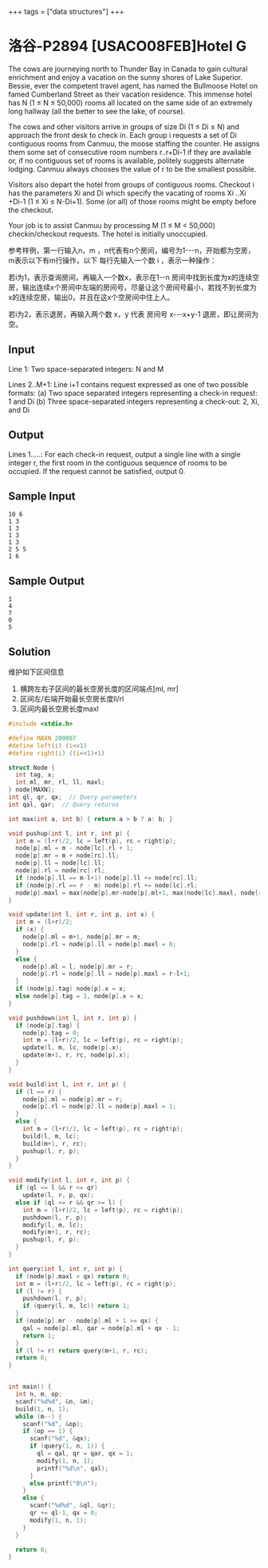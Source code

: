 +++
tags = ["data structures"]
+++

# 洛谷-P2894 [USACO08FEB]Hotel G

The cows are journeying north to Thunder Bay in Canada to gain cultural enrichment and enjoy a vacation on the sunny shores of Lake Superior. Bessie, ever the competent travel agent, has named the Bullmoose Hotel on famed Cumberland Street as their vacation residence. This immense hotel has N (1 ≤ N ≤ 50,000) rooms all located on the same side of an extremely long hallway (all the better to see the lake, of course).

The cows and other visitors arrive in groups of size Di (1 ≤ Di ≤ N) and approach the front desk to check in. Each group i requests a set of Di contiguous rooms from Canmuu, the moose staffing the counter. He assigns them some set of consecutive room numbers r..r+Di-1 if they are available or, if no contiguous set of rooms is available, politely suggests alternate lodging. Canmuu always chooses the value of r to be the smallest possible.

Visitors also depart the hotel from groups of contiguous rooms. Checkout i has the parameters Xi and Di which specify the vacating of rooms Xi ..Xi +Di-1 (1 ≤ Xi ≤ N-Di+1). Some (or all) of those rooms might be empty before the checkout.

Your job is to assist Canmuu by processing M (1 ≤ M < 50,000) checkin/checkout requests. The hotel is initially unoccupied.

参考样例，第一行输入n，m ，n代表有n个房间，编号为1---n，开始都为空房，m表示以下有m行操作，以下 每行先输入一个数 i ，表示一种操作：

若i为1，表示查询房间，再输入一个数x，表示在1--n 房间中找到长度为x的连续空房，输出连续x个房间中左端的房间号，尽量让这个房间号最小，若找不到长度为x的连续空房，输出0，并且在这x个空房间中住上人。

若i为2，表示退房，再输入两个数 x，y 代表 房间号 x---x+y-1 退房，即让房间为空。


## Input

Line 1: Two space-separated integers: N and M

Lines 2..M+1: Line i+1 contains request expressed as one of two possible formats: (a) Two space separated integers representing a check-in request: 1 and Di (b) Three space-separated integers representing a check-out: 2, Xi, and Di

## Output

Lines 1.....: For each check-in request, output a single line with a single integer r, the first room in the contiguous sequence of rooms to be occupied. If the request cannot be satisfied, output 0.

## Sample Input

```
10 6
1 3
1 3
1 3
1 3
2 5 5
1 6
```

## Sample Output

```
1
4
7
0
5
```

## Solution

维护如下区间信息

1. 横跨左右子区间的最长空房长度的区间端点[ml, mr]
2. 区间左/右端开始最长空房长度ll/rl
3. 区间内最长空房长度maxl

```c
#include <stdio.h>

#define MAXN 200007
#define left(i) (i<<1)
#define right(i) ((i<<1)+1)

struct Node {
  int tag, x;
  int ml, mr, rl, ll, maxl;
} node[MAXN];
int ql, qr, qx;  // Query parameters
int qal, qar;  // Query returns

int max(int a, int b) { return a > b ? a: b; }

void pushup(int l, int r, int p) {
  int m = (l+r)/2, lc = left(p), rc = right(p);
  node[p].ml = m - node[lc].rl + 1;
  node[p].mr = m + node[rc].ll;
  node[p].ll = node[lc].ll;
  node[p].rl = node[rc].rl;
  if (node[p].ll == m-l+1) node[p].ll += node[rc].ll;
  if (node[p].rl == r - m) node[p].rl += node[lc].rl;
  node[p].maxl = max(node[p].mr-node[p].ml+1, max(node[lc].maxl, node[rc].maxl));
}

void update(int l, int r, int p, int x) {
  int m = (l+r)/2;
  if (x) {
    node[p].ml = m+1, node[p].mr = m;
    node[p].rl = node[p].ll = node[p].maxl = 0;
  }
  else {
    node[p].ml = l, node[p].mr = r;
    node[p].rl = node[p].ll = node[p].maxl = r-l+1;
  }
  if (node[p].tag) node[p].x = x;
  else node[p].tag = 1, node[p].x = x;
}

void pushdown(int l, int r, int p) {
  if (node[p].tag) {
    node[p].tag = 0;
    int m = (l+r)/2, lc = left(p), rc = right(p);
    update(l, m, lc, node[p].x);
    update(m+1, r, rc, node[p].x);
  }
}

void build(int l, int r, int p) {
  if (l == r) {
    node[p].ml = node[p].mr = r;
    node[p].rl = node[p].ll = node[p].maxl = 1;
  }
  else {
    int m = (l+r)/2, lc = left(p), rc = right(p);
    build(l, m, lc);
    build(m+1, r, rc);
    pushup(l, r, p);
  }
}

void modify(int l, int r, int p) {
  if (ql <= l && r <= qr)
    update(l, r, p, qx);
  else if (ql <= r && qr >= l) {
    int m = (l+r)/2, lc = left(p), rc = right(p);
    pushdown(l, r, p);
    modify(l, m, lc);
    modify(m+1, r, rc);
    pushup(l, r, p);
  }
}

int query(int l, int r, int p) {
  if (node[p].maxl < qx) return 0;
  int m = (l+r)/2, lc = left(p), rc = right(p);
  if (l != r) {
    pushdown(l, r, p);
    if (query(l, m, lc)) return 1;
  }
  if (node[p].mr - node[p].ml + 1 >= qx) {
    qal = node[p].ml, qar = node[p].ml + qx - 1;
    return 1;
  }
  if (l != r) return query(m+1, r, rc);
  return 0;
}


int main() {
  int n, m, op;
  scanf("%d%d", &n, &m);
  build(1, n, 1);
  while (m--) {
    scanf("%d", &op);
    if (op == 1) {
      scanf("%d", &qx);
      if (query(1, n, 1)) {
        ql = qal, qr = qar, qx = 1;
        modify(1, n, 1);
        printf("%d\n", qal);
      }
      else printf("0\n");
    }
    else {
      scanf("%d%d", &ql, &qr);
      qr += ql-1, qx = 0;
      modify(1, n, 1);
    }
  }

  return 0;
}
```
